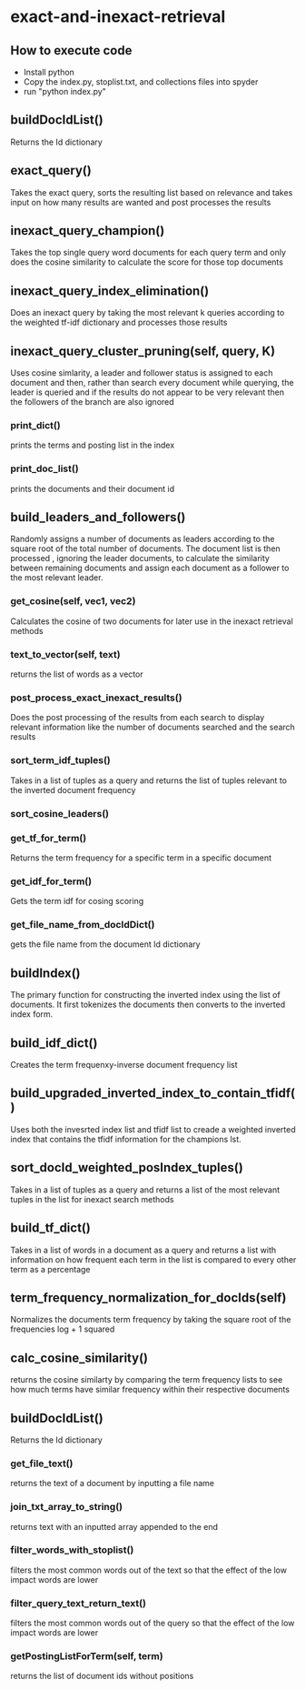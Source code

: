 # exact-and-inexact-retrieval

## How to execute code
  - Install python
  - Copy the index.py, stoplist.txt, and collections files into spyder
  - run "python index.py"

## buildDocIdList()
Returns the Id dictionary

## exact_query()
Takes the exact query, sorts the resulting list based on relevance and takes input on how many results are wanted and post processes the results

## inexact_query_champion()
Takes the top single query word documents for each query term and only does the cosine similarity to calculate the score for those top documents

## inexact_query_index_elimination()
Does an inexact query by taking the most relevant k queries according to the weighted tf-idf dictionary and processes those results

## inexact_query_cluster_pruning(self, query, K)
Uses cosine simlarity, a leader and follower status is assigned to each document and then, rather than search every document while querying, the leader is queried and if the results do not appear to be very relevant then the followers of the branch are also ignored

### print_dict()
prints the terms and posting list in the index

### print_doc_list()
prints the documents and their document id

## build_leaders_and_followers()
Randomly assigns a number of documents as leaders according to the square root of the total number of documents. The document list is then processed , ignoring the leader documents, to calculate the similarity between remaining documents and assign each document as a follower to the most relevant leader.

### get_cosine(self, vec1, vec2)
Calculates the cosine of two documents for later use in the inexact retrieval methods

### text_to_vector(self, text)
returns the list of words as a vector

### post_process_exact_inexact_results()
Does the post processing of the results from each search to display relevant information like the number of documents searched and the search results

### sort_term_idf_tuples()
Takes in a list of tuples as a query and returns the list of tuples relevant to the inverted document frequency

### sort_cosine_leaders()

### get_tf_for_term()
Returns the term frequency for a specific term in a specific document

### get_idf_for_term()
Gets the term idf for cosing scoring



### get_file_name_from_docIdDict()
gets the file name from the document Id dictionary



## buildIndex()
The primary function for constructing the inverted index using the list of documents. It first tokenizes the documents then converts to the inverted index form.

## build_idf_dict()
Creates the term frequenxy-inverse document frequency list

## build_upgraded_inverted_index_to_contain_tfidf()
Uses both the invesrted index list and tfidf list to creade a weighted inverted index that contains the tfidf information for the champions lst.

## sort_docId_weighted_posIndex_tuples()
Takes in a list of tuples as a query and returns a list of the most relevant tuples in the list for inexact search methods

## build_tf_dict()
Takes in a list of words in a document as a query and returns a list with information on how frequent each term in the list is compared to every other term as a percentage

## term_frequency_normalization_for_docIds(self)
Normalizes the documents term frequency by taking the square root of the frequencies log + 1 squared

## calc_cosine_similarity()
returns the cosine similarty by comparing the term frequency lists to see how much terms have similar frequency within their respective documents


## buildDocIdList()
Returns the Id dictionary

### get_file_text()
returns the text of a document by inputting a file name

### join_txt_array_to_string()
returns text with an inputted array appended to the end

### filter_words_with_stoplist()
filters the most common words out of the text so that the effect of the low impact words are lower

### filter_query_text_return_text()
filters the most common words out of the query so that the effect of the low impact words are lower

### getPostingListForTerm(self, term)
returns the list of document ids without positions

